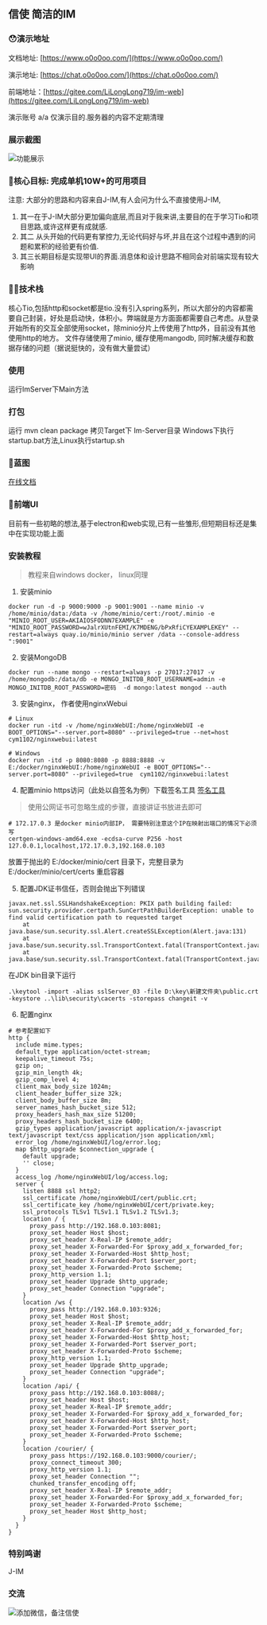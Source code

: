 ##  信使  简洁的IM

### 😯演示地址

文档地址: [https://www.o0o0oo.com/](https://www.o0o0oo.com/)

演示地址: [https://chat.o0o0oo.com/](https://chat.o0o0oo.com/)

前端地址：[https://gitee.com/LiLongLong719/im-web](https://gitee.com/LiLongLong719/im-web)

演示账号 a/a 仅演示目的.服务器的内容不定期清理


### 展示截图

![功能展示](doc/20220418005013.jpg)

### 🤩核心目标: 完成单机10W+的可用项目

注意: 大部分的思路和内容来自J-IM,有人会问为什么不直接使用J-IM,
1. 其一在于J-IM大部分更加偏向底层,而且对于我来讲,主要目的在于学习Tio和项目思路,或许这样更有成就感.
2. 其二 从头开始的代码更有掌控力,无论代码好与坏,并且在这个过程中遇到的问题和累积的经验更有价值.
3. 其三长期目标是实现带UI的界面.消息体和设计思路不相同会对前端实现有较大影响

### 🤦‍♀️技术栈

核心Tio,包括http和socket都是tio.没有引入spring系列，所以大部分的内容都需要自己封装，好处是启动快，体积小。弊端就是方方面面都需要自己考虑。从登录开始所有的交互全部使用socket，除minio分片上传使用了http外，目前没有其他使用http的地方。 文件存储使用了minio, 缓存使用mangodb, 同时解决缓存和数据存储的问题（据说挺快的，没有做大量尝试）

### 使用

运行ImServer下Main方法

### 打包

运行 mvn clean package
拷贝Target下 Im-Server目录
Windows下执行startup.bat方法,Linux执行startup.sh
 
### 🤣蓝图  
[在线文档](https://www.yuque.com/docs/share/8d1a4d1d-954d-478c-b23d-511d4558eed9)

### 🎉前端UI
目前有一些初略的想法,基于electron和web实现,已有一些雏形,但短期目标还是集中在实现功能上面

### 安装教程
> 教程来自windows docker， linux同理
1. 安装minio
```
docker run -d -p 9000:9000 -p 9001:9001 --name minio -v /home/minio/data:/data -v /home/minio/cert:/root/.minio -e "MINIO_ROOT_USER=AKIAIOSFODNN7EXAMPLE" -e "MINIO_ROOT_PASSWORD=wJalrXUtnFEMI/K7MDENG/bPxRfiCYEXAMPLEKEY" --restart=always quay.io/minio/minio server /data --console-address ":9001"
```

2. 安装MongoDB
```
docker run --name mongo --restart=always -p 27017:27017 -v /home/mongodb:/data/db -e MONGO_INITDB_ROOT_USERNAME=admin -e MONGO_INITDB_ROOT_PASSWORD=密码  -d mongo:latest mongod --auth
```

3. 安装nginx， 作者使用nginxWebui
```
# Linux
docker run -itd -v /home/nginxWebUI:/home/nginxWebUI -e BOOT_OPTIONS="--server.port=8080" --privileged=true --net=host cym1102/nginxwebui:latest

# Windows
docker run -itd -p 8080:8080 -p 8888:8888 -v E:/docker/nginxWebUI:/home/nginxWebUI -e BOOT_OPTIONS="--server.port=8080" --privileged=true  cym1102/nginxwebui:latest
```

4. 配置minio https访问（此处以自签名为例）下载签名工具 [签名工具](https://github.com/minio/certgen) 
> 使用公网证书可忽略生成的步骤，直接讲证书放进去即可
```
# 172.17.0.3 是docker minio内部IP， 需要特别注意这个IP在映射出端口的情况下必须写
certgen-windows-amd64.exe -ecdsa-curve P256 -host 127.0.0.1,localhost,172.17.0.3,192.168.0.103
```
放置于抛出的 E:/docker/minio/cert 目录下，完整目录为 E:/docker/minio/cert/certs 重启容器

5. 配置JDK证书信任，否则会抛出下列错误
```
javax.net.ssl.SSLHandshakeException: PKIX path building failed: sun.security.provider.certpath.SunCertPathBuilderException: unable to find valid certification path to requested target
	at java.base/sun.security.ssl.Alert.createSSLException(Alert.java:131)
	at java.base/sun.security.ssl.TransportContext.fatal(TransportContext.java:371)
	at java.base/sun.security.ssl.TransportContext.fatal(TransportContext.java:314)
```
在JDK bin目录下运行
```
.\keytool -import -alias sslServer_03 -file D:\key\新建文件夹\public.crt -keystore ..\lib\security\cacerts -storepass changeit -v
```
6. 配置nginx
```
# 参考配置如下
http {
  include mime.types;
  default_type application/octet-stream;
  keepalive_timeout 75s;
  gzip on;
  gzip_min_length 4k;
  gzip_comp_level 4;
  client_max_body_size 1024m;
  client_header_buffer_size 32k;
  client_body_buffer_size 8m;
  server_names_hash_bucket_size 512;
  proxy_headers_hash_max_size 51200;
  proxy_headers_hash_bucket_size 6400;
  gzip_types application/javascript application/x-javascript text/javascript text/css application/json application/xml;
  error_log /home/nginxWebUI/log/error.log;
  map $http_upgrade $connection_upgrade {
    default upgrade;
    '' close;
  }
  access_log /home/nginxWebUI/log/access.log;
  server {
    listen 8888 ssl http2;
    ssl_certificate /home/nginxWebUI/cert/public.crt;
    ssl_certificate_key /home/nginxWebUI/cert/private.key;
    ssl_protocols TLSv1 TLSv1.1 TLSv1.2 TLSv1.3;
    location / {
      proxy_pass http://192.168.0.103:8081;
      proxy_set_header Host $host;
      proxy_set_header X-Real-IP $remote_addr;
      proxy_set_header X-Forwarded-For $proxy_add_x_forwarded_for;
      proxy_set_header X-Forwarded-Host $http_host;
      proxy_set_header X-Forwarded-Port $server_port;
      proxy_set_header X-Forwarded-Proto $scheme;
      proxy_http_version 1.1;
      proxy_set_header Upgrade $http_upgrade;
      proxy_set_header Connection "upgrade";
    }
    location /ws {
      proxy_pass http://192.168.0.103:9326;
      proxy_set_header Host $host;
      proxy_set_header X-Real-IP $remote_addr;
      proxy_set_header X-Forwarded-For $proxy_add_x_forwarded_for;
      proxy_set_header X-Forwarded-Host $http_host;
      proxy_set_header X-Forwarded-Port $server_port;
      proxy_set_header X-Forwarded-Proto $scheme;
      proxy_http_version 1.1;
      proxy_set_header Upgrade $http_upgrade;
      proxy_set_header Connection "upgrade";
    }
    location /api/ {
      proxy_pass http://192.168.0.103:8088/;
      proxy_set_header Host $host;
      proxy_set_header X-Real-IP $remote_addr;
      proxy_set_header X-Forwarded-For $proxy_add_x_forwarded_for;
      proxy_set_header X-Forwarded-Host $http_host;
      proxy_set_header X-Forwarded-Port $server_port;
      proxy_set_header X-Forwarded-Proto $scheme;
    }
    location /courier/ {
      proxy_pass https://192.168.0.103:9000/courier/;
      proxy_connect_timeout 300;
      proxy_http_version 1.1;
      proxy_set_header Connection "";
      chunked_transfer_encoding off;
      proxy_set_header X-Real-IP $remote_addr;
      proxy_set_header X-Forwarded-For $proxy_add_x_forwarded_for;
      proxy_set_header X-Forwarded-Proto $scheme;
      proxy_set_header Host $http_host;
    }
  }
}

```

### 特别鸣谢
J-IM

### 交流

![添加微信，备注信使](doc/2022年4月18日.jpg)
